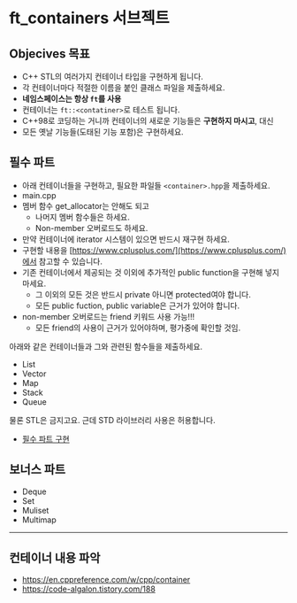# ft_containers 서브젝트

## Objecives 목표

- C++ STL의 여러가지 컨테이너 타입을 구현하게 됩니다.
- 각 컨테이너마다 적절한 이름을 붙인 클래스 파일을 제출하세요.
- **네임스페이스는 항상 `ft`를 사용**
- 컨테이너는 `ft::<contatiner>`로 테스트 됩니다.
- C++98로 코딩하는 거니까 컨테이너의 새로운 기능들은 **구현하지 마시고**, 대신
- 모든 옛날 기능들(도태된 기능 포함)은 구현하세요.

## 필수 파트

- 아래 컨테이너들을 구현하고, 필요한 파일들 `<container>.hpp`을 제출하세요.
- main.cpp
- 멤버 함수 get_allocator는 안해도 되고
  - 나머지 멤버 함수들은 하세요.
  - Non-member 오버로드도 하세요.
- 만약 컨테이너에 iterator 시스템이 있으면 반드시 재구현 하세요.
- 구현할 내용을 [https://www.cplusplus.com/](https://www.cplusplus.com/)에서 참고할 수 있습니다.
- 기존 컨테이너에서 제공되는 것 이외에 추가적인 public function을 구현해 넣지 마세요.
  - 그 이외의 모든 것은 반드시 private 아니면 protected여야 합니다.
  - 모든 public fuction, public variable은 근거가 있어야 합니다.
- non-member 오버로드는 friend 키워드 사용 가능!!!
  - 모든 friend의 사용이 근거가 있어야하며, 평가중에 확인할 것임.

아래와 같은 컨테이너들과 그와 관련된 함수들을 제출하세요.

- List
- Vector
- Map
- Stack
- Queue

물론 STL은 금지고요. 근데 STD 라이브러리 사용은 허용합니다.

- [필수 파트 구현](컨테이너필수.md)

## 보너스 파트

- Deque
- Set
- Muliset
- Multimap


----------------------

## 컨테이너 내용 파악

- https://en.cppreference.com/w/cpp/container
- https://code-algalon.tistory.com/188
